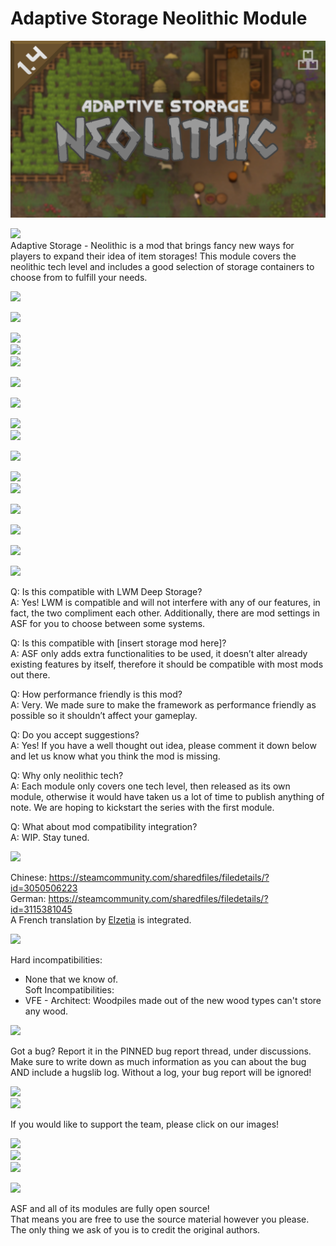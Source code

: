 # Adaptive Storage Neolithic Module
![](About/Preview.png?raw=true)  
  
![](https://i.imgur.com/yMY2n8Q.png)  
Adaptive Storage - Neolithic is a mod that brings fancy new ways for players to expand their idea of item storages! This module covers the neolithic tech level and includes a good selection of storage containers to choose from to fulfill your needs.  
  
[![](https://i.imgur.com/lwmy11p.png)](https://steamcommunity.com/sharedfiles/filedetails/?id=3033901359)  
  
![](https://i.imgur.com/E9dhUJC.png)  
  
![](https://i.imgur.com/0LquWWM.png)  
![](https://i.imgur.com/zkYKOSy.png)  
![](https://i.imgur.com/AU3YHNh.png)  
  
  
![](https://i.imgur.com/FsNMG12.png)  
  
  
![](https://i.imgur.com/0i2m4uq.png)  
  
  
![](https://i.imgur.com/QXNU6a7.png)  
![](https://i.imgur.com/bStkw4L.png)  
  
  
![](https://i.imgur.com/6ZaqhSB.png)  
  
  
![](https://i.imgur.com/HHL4hZg.png)  
![](https://i.imgur.com/bDUUZkx.png)  
  
  
![](https://i.imgur.com/MqXa9Go.png)  
  
  
![](https://i.imgur.com/34KBPoM.png)  
  
  
![](https://i.imgur.com/YffPaBu.png)  
  
  
![](https://i.imgur.com/sZlny9g.png)  
  
Q: Is this compatible with LWM Deep Storage?  
A: Yes! LWM is compatible and will not interfere with any of our features, in fact, the two compliment each other. Additionally, there are mod settings in ASF for you to choose between some systems.  
  
Q: Is this compatible with [insert storage mod here]?  
A: ASF only adds extra functionalities to be used, it doesn’t alter already existing features by itself, therefore it should be compatible with most mods out there.  
  
Q: How performance friendly is this mod?  
A: Very. We made sure to make the framework as performance friendly as possible so it shouldn’t affect your gameplay.  
  
Q: Do you accept suggestions?  
A: Yes! If you have a well thought out idea, please comment it down below and let us know what you think the mod is missing.  
  
Q: Why only neolithic tech?  
A: Each module only covers one tech level, then released as its own module, otherwise it would have taken us a lot of time to publish anything of note. We are hoping to kickstart the series with the first module.  
  
Q: What about mod compatibility integration?  
A: WIP. Stay tuned.  
  
![](https://i.imgur.com/bLKSa2W.png)  
  
Chinese: https://steamcommunity.com/sharedfiles/filedetails/?id=3050506223  
German: https://steamcommunity.com/sharedfiles/filedetails/?id=3115381045  
A French translation by [Elzetia](https://github.com/elzetia) is integrated.  
  
![](https://i.imgur.com/wR1GLB9.png)  
  
Hard incompatibilities:  
- None that we know of.  
Soft Incompatibilities:  
- VFE - Architect: Woodpiles made out of the new wood types can't store any wood.  
  
![](https://i.imgur.com/cjnms8R.png)  
  
Got a bug? Report it in the PINNED bug report thread, under discussions. Make sure to write down as much information as you can about the bug AND include a hugslib log. Without a log, your bug report will be ignored!  
  
![](https://i.imgur.com/HURdXkE.png)  
![](https://i.imgur.com/1Q93im9.gif)  
  
If you would like to support the team, please click on our images!  
  
[![](https://i.imgur.com/fdgGtLf.png)](https://ko-fi.com/thesoulknitter)  
[![](https://i.imgur.com/VL2IQrU.png)](https://steamcommunity.com/profiles/76561198105726482/myworkshopfiles/?appid=294100)  
[![](https://i.imgur.com/UVTnPfV.png)](https://ko-fi.com/bbradson)  
  
![](https://i.imgur.com/kbCDL4b.png)  
  
ASF and all of its modules are fully open source!  
That means you are free to use the source material however you please. The only thing we ask of you is to credit the original authors.  